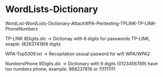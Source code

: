 # WordLists-Dictionary
WordList-WordLists-Dictionary-AttackWPA-Pentesting-TPLINK-TP-LINK-PhoneNumbers


TP-LINK 8Digits.dic -> Dictionay with 8 digits for passwords TP-LINK, exaple: (82637419)8 digits 

WPA-Top5309.txt -> Recopilation ussual pasword for wifi WPA/WPA2

NumbersPhone 9Digits.dic -> Dictionary with 9 digits (0123456789) have too numbers phone, example: 968237816 or 111111111
